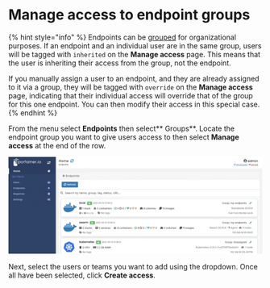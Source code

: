 # Manage access to endpoint groups

{% hint style="info" %}
Endpoints can be [grouped](groups.md) for organizational purposes. If an endpoint and an individual user are in the same group, users will be tagged with `inherited` on the **Manage access** page. This means that the user is inheriting their access from the group, not the endpoint.

If you manually assign a user to an endpoint, and they are already assigned to it via a group, they will be tagged with `override` on the **Manage access** page, indicating that their individual access will override that of the group for this one endpoint. You can then modify their access in this special case.
{% endhint %}

From the menu select **Endpoints** then select** Groups**. Locate the endpoint group you want to give users access to then select **Manage access** at the end of the row.

![](../../.gitbook/assets/endpoints-access-groups-1.gif)

Next, select the users or teams you want to add using the dropdown. Once all have been selected, click **Create access**.
